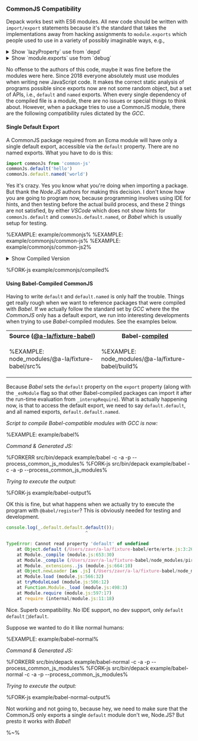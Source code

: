 ### CommonJS Compatibility

Depack works best with ES6 modules. All new code should be written with `import/export` statements because it's the standard that takes the implementations away from hacking assignments to `module.exports` which people used to use in a variety of possibly imaginable ways, e.g.,

<details>
<summary><md2html>Show `lazyProperty` use from `depd`</md2html></summary>

```js
lazyProperty(module.exports, 'eventListenerCount', function eventListenerCount () {
  return EventEmitter.listenerCount || require('./event-listener-count')
})

/**
 * Define a lazy property.
 */

function lazyProperty (obj, prop, getter) {
  function get () {
    var val = getter()

    Object.defineProperty(obj, prop, {
      configurable: true,
      enumerable: true,
      value: val
    })

    return val
  }

  Object.defineProperty(obj, prop, {
    configurable: true,
    enumerable: true,
    get: get
  })
}
```
</summary>
</details>

<details>
<summary><md2html>Show `module.exports` use from `debug`</md2html></summary>

```js
module.exports = require('./common')(exports);

const {formatters} = module.exports;
```
</summary>
</details>

No offense to the authors of this code, maybe it was fine before the modules were here. Since 2018 everyone absolutely must use modules when writing new JavaScript code. It makes the correct static analysis of programs possible since exports now are not some random object, but a set of APIs, i.e., `default` and `named` exports. When every single dependency of the compiled file is a module, there are no issues or special things to think about. However, when a package tries to use a CommonJS module, there are the following compatibility rules dictated by the _GCC_.

#### Single Default Export

A CommonJS package required from an Ecma module will have only a single default export, accessible via the `default` property. There are no named exports. What you have to do is this:

```js
import commonJs from 'common-js'
commonJs.default('hello')
commonJs.default.named('world')
```

Yes it's crazy. Yes you know what you're doing when importing a package. But thank the _Node.JS_ authors for making this decision. I don't know how you are going to program now, because programming involves using IDE for hints, and then testing before the actual build process, and these 2 things are not satisfied, by either _VSCode_ which does not show hints for `commonJs.default` and `commonJs.default.named`, or _Babel_ which is usually setup for testing.

%EXAMPLE: example/commonjs%
%EXAMPLE: example/commonjs/common-js%
%EXAMPLE: example/commonjs/common-js2%

<details>
<summary>Show Compiled Version</summary>

%FORK-js src/bin/depack example/commonjs -a -c --process_common_js_modules -p%
</details>

%FORK-js example/commonjs/compiled%

<!-- There are a number of things to look out for when compiling a _Node.JS_ program. -->

<!-- #### Do not output to `ECMA2018`

If the language out set to `ECMA2018`, the output will be hardly optimised, meaning that the source code of all `package.json` files will be present making the file size of the bundle very large. [Google says](https://groups.google.com/forum/#!topic/closure-compiler-discuss/Ogysep0oJN4): _This is working as expected. We haven't implemented any typechecking or code size optimizations for ES2018 yet._ Therefore, use *`-O 2017`* to produce the output of acceptable size without unnecessary rubbish in it. -->

<!-- ~~**Patch Closure Compiler For Correct `ECMA2017`**~

~~When the language out set to `ECMA2017` or `ECMA2016`, there is a bug with destructuring in `filter`, `map` and other array operations which produces incorrect code. E.g., `[{ entry: true }, { }].filter(({ entry}) => entry).map(({ entry }) => { ...entry, mapped: true })` will not work. This is rather unfortunate because destructuring is an essential language feature, and compiling for `ES2017` is the only alternative to `ES2018` which produces gigantic output. This bug [has been fixed](https://github.com/google/closure-compiler/commit/877e304fe69498189300238fedc6531b7d9bd126) but the patch has not been released, therefore you must compile the master branch closure compiler yourself and use `GOOGLE_CLOSURE_COMPILER` environment variable to set the compiler path. Hopefully, with the next release (after *`v20190121`*) the fix will be available.~~ -->

#### Using Babel-Compiled CommonJS

Having to write `default` and `default.named` is only half the trouble. Things get really rough when we want to reference packages that were compiled with _Babel_. If we actually follow the standard set by _GCC_ where the the _CommonJS_ only has a default export, we run into interesting developments when trying to use _Babel_-compiled modules. See the examples below.

<!-- therefore it's a good idea to ping the package owners to publish the `module` property of their packages pointing to the `src` folder where the code is written as ES6 modules. -->
 <!-- This is a great step forward to move _JavaScript_ language forward because `import`/`export` is what should be used instead of `require`. -->

<!-- Otherwise, modules can be compiled with [`alamode`](https://github.com/a-la/alamode) which the compiler can understand. There are cases such as using `export from` compiled with ÀLaMode which GCC does not accept, therefore it is always the best to fork a package and make sure that it exports the `module` field in its _package.json_. -->

<table>
<tr>
<th>Source (<a href="https://github.com/a-la/fixture-babel/blob/master/src/index.js">@a-la/fixture-babel</a>)</th><th>Babel-<a href="https://github.com/a-la/fixture-babel/blob/master/build/index.js">compiled</a></th>
</tr>
<tr>
<td>

%EXAMPLE: node_modules/@a-la/fixture-babel/src%
</td>
<td>

%EXAMPLE: node_modules/@a-la/fixture-babel/build%
</td>
</tr>
</table>

Because _Babel_ sets the `default` property on the `export` property (along with the `_esModule` flag so that other Babel-compiled packages can import it after the run-time evaluation from `_interopRequire`). What is actually happening now, is that to access the default export, we need to say `default.default`, and all named exports, `default.default.named`.

_Script to compile Babel-compatible modules with GCC is now:_

%EXAMPLE: example/babel%

_Command & Generated JS:_

%FORKERR src/bin/depack example/babel -c -a -p --process_common_js_modules%
%FORK-js src/bin/depack example/babel -c -a -p --process_common_js_modules%

_Trying to execute the output:_

%FORK-js example/babel-output%

OK this is fine, but what happens when we actually try to execute the program with `@babel/register`? This is obviously needed for testing and development.

```js
console.log(_.default.default.default());
                              ^

TypeError: Cannot read property 'default' of undefined
    at Object.default (/Users/zavr/a-la/fixture-babel/erte/erte.js:3:26)
    at Module._compile (module.js:653:30)
    at Module._compile (/Users/zavr/a-la/fixture-babel/node_modules/pirates/lib/index.js:99:24)
    at Module._extensions..js (module.js:664:10)
    at Object.newLoader [as .js] (/Users/zavr/a-la/fixture-babel/node_modules/pirates/lib/index.js:104:7)
    at Module.load (module.js:566:32)
    at tryModuleLoad (module.js:506:12)
    at Function.Module._load (module.js:498:3)
    at Module.require (module.js:597:17)
    at require (internal/module.js:11:18)
```

Nice. Superb compatibility. No IDE support, no dev support, only `default` `default` `default`.

Suppose we wanted to do it like normal humans:

%EXAMPLE: example/babel-normal%

_Command & Generated JS:_

%FORKERR src/bin/depack example/babel-normal -c -a -p --process_common_js_modules%
%FORK-js src/bin/depack example/babel-normal -c -a -p --process_common_js_modules%

_Trying to execute the output:_

%FORK-js example/babel-normal-output%

Not working and not going to, because hey, we need to make sure that the CommonJS only exports a single `default` module don't we, Node.JS? But presto it works with _Babel_!

%~%